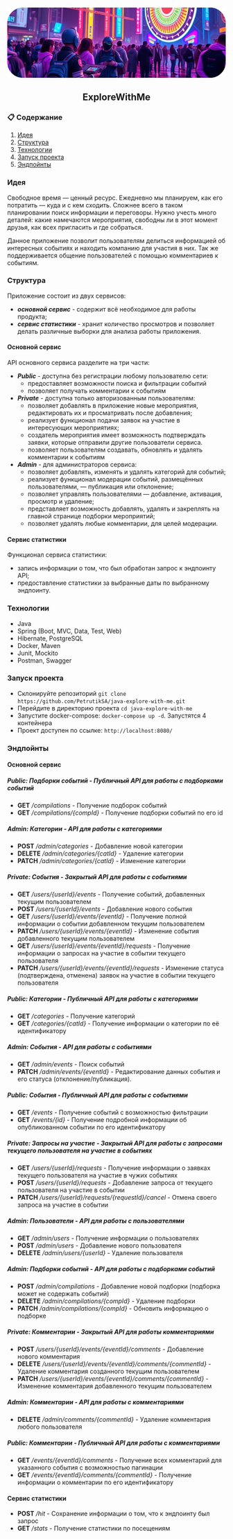 <div align="center">
  <br />
    <img src="https://raw.githubusercontent.com/PetrutikSA/java-explore-with-me/refs/heads/main/logo.png" alt="Project Banner">
  <br />
<h2>ExploreWithMe</h2>
</div>

### 📋 <a name="table">Содержание</a>

1. [Идея](#Идея)
2. [Структура](#Структура)
3. [Технологии](#Технологии)
3. [Запуск проекта](#Запуск_проекта)
4. [Эндпойнты](#Эндпойнты)

### <a name="Идея">Идея</a>
Свободное время — ценный ресурс. Ежедневно мы планируем, как его потратить — куда и с кем сходить. Сложнее всего в таком планировании поиск информации и переговоры. Нужно учесть много деталей: какие намечаются мероприятия, свободны ли в этот момент друзья, как всех пригласить и где собраться.

Данное приложение позволит пользователям делиться информацией об интересных событиях и находить компанию для участия в них.
Так же поддерживается общение пользователей с помощью комментариев к событиям.

### <a name="Структура">Структура</a>
Приложение состоит из двух сервисов:

- ___основной сервис___ - содержит всё необходимое для работы продукта;
- ___сервис статистики___ - хранит количество просмотров и позволяет делать различные выборки для анализа работы приложения.

#### Основной сервис

API основного сервиса разделите на три части:

- ___Public___ - доступна без регистрации любому пользователю сети:
  - предоставляет возможности поиска и фильтрации событий
  - позволяет получать комментарии к событиям
- ___Private___ - доступна только авторизованным пользователям:
  - позволяет добавлять в приложение новые мероприятия, редактировать их и просматривать после добавления;
  - реализует функционал подачи заявок на участие в интересующих мероприятиях;
  - создатель мероприятия имеет возможность подтверждать заявки, которые отправили другие пользователи сервиса.
  - позволяет пользователям создавать, обновлять и удалять комментарии к событиям 
- ___Admin___ - для администраторов сервиса:
  - позволяет добавлять, изменять и удалять категорий для событий;
  - реализует функционал модерации событий, размещённых пользователями, — публикация или отклонение;
  - позволяет управлять пользователями — добавление, активация, просмотр и удаление;
  - представляет возможность добавлять, удалять и закреплять на главной странице подборки мероприятий;
  - позволяет удалять любые комментарии, для целей модерации. 

#### Сервис статистики
Функционал сервиса статистики:

- запись информации о том, что был обработан запрос к эндпоинту API;
- предоставление статистики за выбранные даты по выбранному эндпоинту.

### <a name="Технологии">Технологии</a>
- Java
- Spring (Boot, MVC, Data, Test, Web)
- Hibernate, PostgreSQL
- Docker, Maven
- Junit, Mockito
- Postman, Swagger

### <a name="Запуск_проекта">Запуск проекта</a>
- Склонируйте репозиторий ```git clone https://github.com/PetrutikSA/java-explore-with-me.git```
- Перейдите в директорию проекта ```cd java-explore-with-me```
- Запустите docker-compose: ```docker-compose up -d```. Запустятся 4 контейнера
- Проект доступен по ссылке: ```http://localhost:8080/```

### <a name="Эндпойнты">Эндпойнты</a>
#### Основной сервис
##### Public: Подборки событий - Публичный API для работы с подборками событий
- __GET__ _/compilations_ - Получение подборок событий
- __GET__ _/compilations/{compId}_ - Получение подборки событий по его id

##### Admin: Категории - API для работы с категориями
- __POST__ _/admin/categories_ - Добавление новой категории
- __DELETE__ _/admin/categories/{catId}_ - Удаление категории
- __PATCH__ _/admin/categories/{catId}_ - Изменение категории

##### Private: События - Закрытый API для работы с событиями
- __GET__ _/users/{userId}/events_ - Получение событий, добавленных текущим пользователем
- __POST__ _/users/{userId}/events_ - Добавление нового события
- __GET__ _/users/{userId}/events/{eventId}_ - Получение полной информации о событии добавленном текущим пользователем
- __PATCH__ _/users/{userId}/events/{eventId}_ - Изменение события добавленного текущим пользователем
- __GET__ _/users/{userId}/events/{eventId}/requests_ - Получение информации о запросах на участие в событии текущего пользователя
- __PATCH__ _/users/{userId}/events/{eventId}/requests_ - Изменение статуса (подтверждена, отменена) заявок на участие в событии текущего пользователя

##### Public: Категории - Публичный API для работы с категориями
- __GET__ _/categories_ - Получение категорий
- __GET__ _/categories/{catId}_  - Получение информации о категории по её идентификатору

##### Admin: События - API для работы с событиями
- __GET__  _/admin/events_ - Поиск событий
- __PATCH__ _/admin/events/{eventId}_ - Редактирование данных события и его статуса (отклонение/публикация).

##### Public: События - Публичный API для работы с событиями
- __GET__ _/events_ - Получение событий с возможностью фильтрации
- __GET__ _/events/{id}_ - Получение подробной информации об опубликованном событии по его идентификатору

##### Private: Запросы на участие - Закрытый API для работы с запросами текущего пользователя на участие в событиях
- __GET__ _/users/{userId}/requests_ - Получение информации о заявках текущего пользователя на участие в чужих событиях
- __POST__ _/users/{userId}/requests_ - Добавление запроса от текущего пользователя на участие в событии
- __PATCH__ _/users/{userId}/requests/{requestId}/cancel_ - Отмена своего запроса на участие в событии

##### Admin: Пользователи - API для работы с пользователями
- __GET__ _/admin/users_ - Получение информации о пользователях
- __POST__ _/admin/users_ - Добавление нового пользователя
- __DELETE__ _/admin/users/{userId}_ - Удаление пользователя

##### Admin: Подборки событий - API для работы с подборками событий
- __POST__ _/admin/compilations_ - Добавление новой подборки (подборка может не содержать событий)
- __DELETE__ _/admin/compilations/{compId}_ - Удаление подборки
- __PATCH__ _/admin/compilations/{compId}_ - Обновить информацию о подборке

##### Private: Комментарии - Закрытый API для работы комментариями
- __POST__ _/users/{userId}/events/{eventId}/comments_ - Добавление нового комментария
- __DELETE__ _/users/{userId}/events/{eventId}/comments/{commentId}_ - Удаление комментария созданного текущим пользователем
- __PATCH__ _/users/{userId}/events/{eventId}/comments/{commentId}_ - Изменение комментария добавленного текущим пользователем

##### Admin: Комментарии - API для работы с комментариями
- __DELETE__ _/admin/comments/{commentId}_ - Удаление комментария любого пользователя

##### Public: Комментарии - Публичный API для работы с комментариями
- __GET__ _/events/{eventId}/comments_ - Получение всех комментарий для указанного события с возможностью пагинации
- __GET__ _/events/{eventId}/comments/{commentId}_ - Получение информации о комментарии по его идентификатору

#### Сервис статистики
- __POST__ _/hit_ - Сохранение информации о том, что к эндпоинту был запрос
- __GET__ _/stats_ - Получение статистики по посещениям